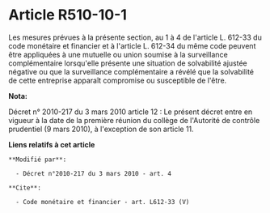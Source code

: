 # Article R510-10-1

Les mesures prévues à la présente section, au 1 à 4 de l'article L. 612-33 du code monétaire et financier et à l'article L.
612-34 du même code peuvent être appliquées à une mutuelle ou union soumise à la surveillance complémentaire lorsqu'elle
présente une situation de solvabilité ajustée négative ou que la surveillance complémentaire a révélé que la solvabilité de
cette entreprise apparaît compromise ou susceptible de l'être.

**Nota:**

Décret n° 2010-217 du 3 mars 2010 article 12 : Le présent décret entre en vigueur à la date de la première réunion du collège
de l'Autorité de contrôle prudentiel (9 mars 2010), à l'exception de son article 11.

**Liens relatifs à cet article**

	**Modifié par**:

	  - Décret n°2010-217 du 3 mars 2010 - art. 4

	**Cite**:

	  - Code monétaire et financier - art. L612-33 (V)
